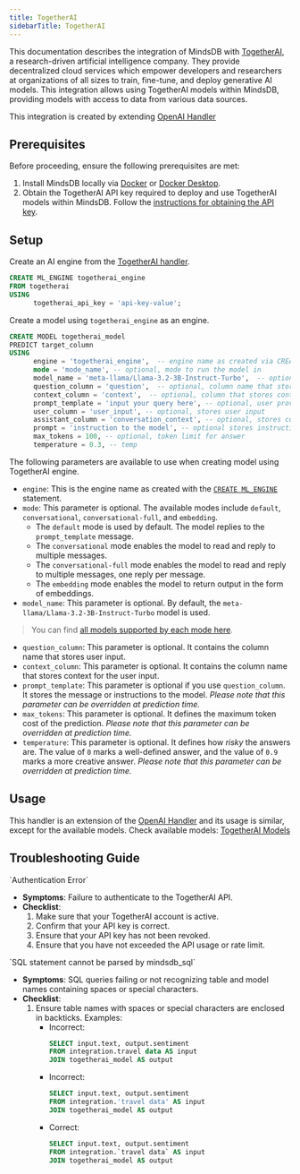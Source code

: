 ```yaml
---
title: TogetherAI
sidebarTitle: TogetherAI
---
```


This documentation describes the integration of MindsDB with [TogetherAI](https://www.together.ai/), a research-driven artificial intelligence company. They provide decentralized cloud services which empower developers and researchers at organizations of all sizes to train, fine-tune, and deploy generative AI models.
This integration allows using TogetherAI models within MindsDB, providing models with access to data from various data sources.

This integration is created by extending [OpenAI Handler](https://github.com/mindsdb/mindsdb/tree/main/mindsdb/integrations/handlers/openai_handler)

## Prerequisites

Before proceeding, ensure the following prerequisites are met:

1. Install MindsDB locally via [Docker](https://docs.mindsdb.com/setup/self-hosted/docker) or [Docker Desktop](https://docs.mindsdb.com/setup/self-hosted/docker-desktop).
2. Obtain the TogetherAI API key required to deploy and use TogetherAI models within MindsDB. Follow the [instructions for obtaining the API key](https://docs.together.ai/reference/authentication-1).

## Setup

Create an AI engine from the [TogetherAI handler](https://github.com/mindsdb/mindsdb/tree/main/mindsdb/integrations/handlers/togetherai_handler).

```sql
CREATE ML_ENGINE togetherai_engine
FROM togetherai
USING
      togetherai_api_key = 'api-key-value';
```

Create a model using `togetherai_engine` as an engine.

```sql
CREATE MODEL togetherai_model
PREDICT target_column
USING
      engine = 'togetherai_engine',  -- engine name as created via CREATE ML_ENGINE
      mode = 'mode_name', -- optional, mode to run the model in
      model_name = 'meta-llama/Llama-3.2-3B-Instruct-Turbo',  -- optional with default value of meta-llama/Llama-3.2-3B-Instruct-Turbo
      question_column = 'question',  -- optional, column name that stores user input
      context_column = 'context',  -- optional, column that stores context of the user input
      prompt_template = 'input your query here', -- optional, user provides instructions to the model here
      user_column = 'user_input', -- optional, stores user input
      assistant_column = 'conversation_context', -- optional, stores conversation context
      prompt = 'instruction to the model', -- optional stores instruction to the model
      max_tokens = 100, -- optional, token limit for answer
      temperature = 0.3, -- temp
```

The following parameters are available to use when creating model using TogetherAI engine.

* `engine`: This is the engine name as created with the [`CREATE ML_ENGINE`](https://docs.mindsdb.com/mindsdb_sql/sql/create/ml-engine) statement.
* `mode`: This parameter is optional. The available modes include `default`, `conversational`, `conversational-full`, and `embedding`.
  * The `default` mode is used by default. The model replies to the `prompt_template` message.
  * The `conversational` mode enables the model to read and reply to multiple messages.
  * The `conversational-full` mode enables the model to read and reply to multiple messages, one reply per message.
  * The `embedding` mode enables the model to return output in the form of embeddings.
* `model_name`: This parameter is optional. By default, the `meta-llama/Llama-3.2-3B-Instruct-Turbo` model is used.

> You can find [all models supported by each mode here](https://www.together.ai/models).

* `question_column`: This parameter is optional. It contains the column name that stores user input.
* `context_column`: This parameter is optional. It contains the column name that stores context for the user input.
* `prompt_template`: This parameter is optional if you use `question_column`. It stores the message or instructions to the model. *Please note that this parameter can be overridden at prediction time.*
* `max_tokens`: This parameter is optional. It defines the maximum token cost of the prediction. *Please note that this parameter can be overridden at prediction time.*
* `temperature`: This parameter is optional. It defines how *risky* the answers are. The value of `0` marks a well-defined answer, and the value of `0.9` marks a more creative answer. *Please note that this parameter can be overridden at prediction time.*

## Usage

This handler is an extension of the [OpenAI Handler](https://github.com/mindsdb/mindsdb/tree/main/mindsdb/integrations/handlers/openai_handler) and its usage is similar, except for the available models.
Check available models: [TogetherAI Models](https://www.together.ai/models)

## Troubleshooting Guide

<Warning>
`Authentication Error`

* **Symptoms**: Failure to authenticate to the TogetherAI API.
* **Checklist**:
    1. Make sure that your TogetherAI account is active.
    2. Confirm that your API key is correct.
    3. Ensure that your API key has not been revoked.
    4. Ensure that you have not exceeded the API usage or rate limit.
</Warning>

<Warning>
`SQL statement cannot be parsed by mindsdb_sql`

* **Symptoms**: SQL queries failing or not recognizing table and model names containing spaces or special characters.
* **Checklist**:
    1. Ensure table names with spaces or special characters are enclosed in backticks.
    Examples:
        * Incorrect:
            ```sql
            SELECT input.text, output.sentiment
            FROM integration.travel data AS input
            JOIN togetherai_model AS output
            ```
        * Incorrect: 
            ```sql
            SELECT input.text, output.sentiment
            FROM integration.'travel data' AS input
            JOIN togetherai_model AS output
            ```
        * Correct:  
            ```sql 
            SELECT input.text, output.sentiment
            FROM integration.`travel data` AS input
            JOIN togetherai_model AS output
            ```
</Warning>

